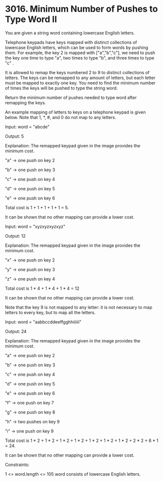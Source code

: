 # 3016. Minimum Number of Pushes to Type Word II

You are given a string word containing lowercase English letters.

Telephone keypads have keys mapped with distinct collections of lowercase English letters, which can be used to form words by pushing them. For example, the key 2 is mapped with ["a","b","c"], we need to push the key one time to type "a",  two times to type "b", and three times to type "c" .

It is allowed to remap the keys numbered 2 to 9 to distinct collections of letters. The keys can be remapped to any amount of letters, but each letter must be mapped to exactly one key. You need to find the minimum number of times the keys will be pushed to type the string word.

Return the minimum number of pushes needed to type word after remapping the keys.

An example mapping of letters to keys on a telephone keypad is given below. Note that 1, *, #, and 0 do not map to any letters.


Input: word = "abcde"

Output: 5

Explanation: The remapped keypad given in the image provides the minimum cost.

"a" -> one push on key 2

"b" -> one push on key 3

"c" -> one push on key 4

"d" -> one push on key 5

"e" -> one push on key 6

Total cost is 1 + 1 + 1 + 1 + 1 = 5.

It can be shown that no other mapping can provide a lower cost.


Input: word = "xyzxyzxyzxyz"

Output: 12

Explanation: The remapped keypad given in the image provides the minimum cost.

"x" -> one push on key 2

"y" -> one push on key 3

"z" -> one push on key 4

Total cost is 1 * 4 + 1 * 4 + 1 * 4 = 12

It can be shown that no other mapping can provide a lower cost.

Note that the key 9 is not mapped to any letter: it is not necessary to map letters to every key, but to map all the letters.


Input: word = "aabbccddeeffgghhiiiiii"

Output: 24

Explanation: The remapped keypad given in the image provides the minimum cost.

"a" -> one push on key 2

"b" -> one push on key 3

"c" -> one push on key 4

"d" -> one push on key 5

"e" -> one push on key 6

"f" -> one push on key 7

"g" -> one push on key 8

"h" -> two pushes on key 9

"i" -> one push on key 9

Total cost is 1 * 2 + 1 * 2 + 1 * 2 + 1 * 2 + 1 * 2 + 1 * 2 + 1 * 2 + 2 * 2 + 6 * 1 = 24.

It can be shown that no other mapping can provide a lower cost.


Constraints:

1 <= word.length <= 105
word consists of lowercase English letters.


